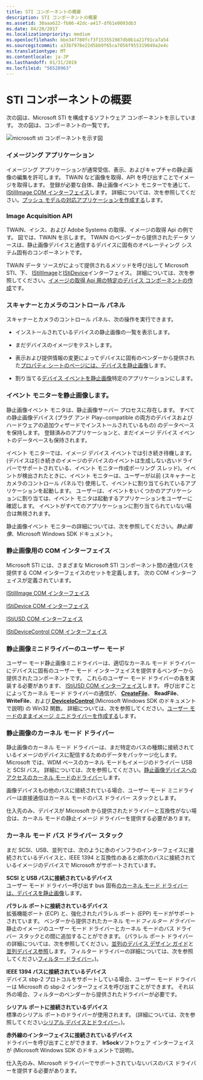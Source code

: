 ```yaml
---
title: STI コンポーネントの概要
description: STI コンポーネントの概要
ms.assetid: 30aaa622-fb86-42dc-a417-df61e0093db3
ms.date: 04/20/2017
ms.localizationpriority: medium
ms.openlocfilehash: bbe34f780fcf3f153551987db0b1a21f91ca7a54
ms.sourcegitcommit: a33b7978e22d5bb9f65ca7056f955319049a2e4c
ms.translationtype: MT
ms.contentlocale: ja-JP
ms.lasthandoff: 01/31/2019
ms.locfileid: "56528963"
---
```

# <a name="overview-of-sti-components"></a>STI コンポーネントの概要





次の図は、Microsoft STI を構成するソフトウェア コンポーネントを示しています。 次の図は、コンポーネントの一覧です。

![microsoft sti コンポーネントを示す図](images/sticomp.png)

### <a href="" id="ddk-imaging-application-si"></a>イメージング アプリケーション

イメージング アプリケーションが通常受信、表示、およびキャプチャの静止画像の編集を許可します。 TWAIN など画像を取得、API を呼び出すことでイメージを取得します。 登録が必要な自体、静止画像イベント モニターでを通じて、 [IStillImage COM インターフェイス](istillimage-com-interface.md)します。 詳細については、次を参照してください。[プッシュ モデルの対応アプリケーションを作成する](creating-push-model-aware-applications.md)します。

### <a href="" id="ddk-image-acquisition-api-si"></a>Image Acquisition API

TWAIN、イシス、および Adobe Systems の取得、イメージの取得 Api の例です。 図では、TWAIN を示します。 TWAIN のベンダーから提供されたデータ ソースは、静止画像デバイスと通信するデバイスに固有のオペレーティング システム固有のコンポーネントです。

TWAIN データ ソースがによって提供されるメソッドを呼び出して Microsoft STI、下、 [IStillImage](istillimage-com-interface.md)と[IStiDevice](istidevice-com-interface.md)インターフェイス。 詳細については、次を参照してください。[イメージの取得 Api 用の特定のデバイス コンポーネントの作成](creating-device-specific-components-for-image-acquisition-apis.md)です。

### <a href="" id="ddk-scanners-and-cameras-control-panel-si"></a>スキャナーとカメラのコントロール パネル

スキャナーとカメラのコントロール パネル、次の操作を実行できます。

-   インストールされているデバイスの静止画像の一覧を表示します。

-   まだデバイスのイメージをテストします。

-   表示および提供情報の変更によってデバイスに固有のベンダーから提供された[プロパティ シートのページには、デバイスを静止画像](property-sheet-pages-for-still-image-devices.md)します。

-   割り当てる[デバイス イベントを静止画像](still-image-device-events.md)特定のアプリケーションにします。

### <a href="" id="ddk-still-image-event-monitor-si"></a>イベント モニターを静止画像します。

静止画像イベント モニタは、静止画像サーバー プロセスに存在します。 すべての静止画像デバイス (プラグ アンド Play−compatible の両方のデバイスおよびハードウェアの追加ウィザードでインストールされているもの) のデータベースを保持します。 登録済みのアプリケーションと、まだイメージ デバイス イベントのデータベースも保持されます。

イベント モニターでは、イメージ デバイス イベントでは引き続き待機します。 (デバイスは引き続きのイメージのデバイスのイベントは生成しない古いドライバーでサポートされている、イベント モニター作成ポーリング スレッド)。イベントが検出されたときに、イベント モニターは、ユーザーが以前 (スキャナーとカメラのコントロール パネルで) 使用して、イベントに割り当てられているアプリケーションを起動します。 ユーザーは、イベントをいくつかのアプリケーションに割り当ては、イベント モニタは起動するアプリケーションをユーザーに確認します。 イベントがすべてのアプリケーションに割り当てられていない場合は無視されます。

静止画像イベント モニターの詳細については、次を参照してください。*静止画像*、Microsoft Windows SDK ドキュメント。

### <a href="" id="ddk-com-interfaces-for-still-image-si"></a>静止画像用の COM インターフェイス

Microsoft STI には、さまざまな Microsoft STI コンポーネント間の通信パスを提供する COM インターフェイスのセットを定義します。 次の COM インターフェイスが定義されています。

[IStillImage COM インターフェイス](istillimage-com-interface.md)

[IStiDevice COM インターフェイス](istidevice-com-interface.md)

[IStiUSD COM インターフェイス](istiusd-com-interface.md)

[IStiDeviceControl COM インターフェイス](istidevicecontrol-com-interface.md)

### <a href="" id="ddk-user-mode-still-image-minidrivers-si"></a>静止画像ミニドライバーのユーザー モード

ユーザー モード静止画像ミニドライバーは、適切なカーネル モード ドライバーにデバイスに固有のユーザー モード インターフェイスを提供するベンダーから提供されたコンポーネントです。 これらのユーザー モード ドライバーの各を実装する必要があります、 [IStiUSD COM インターフェイス](istiusd-com-interface.md)します。 呼び出すことによってカーネル モード ドライバーの通信が、 [ **CreateFile**](https://msdn.microsoft.com/library/windows/desktop/aa363858)、 **ReadFile**、 **WriteFile**、および[ **DeviceIoControl** ](https://msdn.microsoft.com/library/windows/desktop/aa363216) (Microsoft Windows SDK のドキュメントで説明) の Win32 関数。 詳細については、次を参照してください。[ユーザー モードのままイメージ ミニドライバーを作成する](creating-a-user-mode-still-image-minidriver.md)します。

### <a href="" id="ddk-kernel-mode-still-image-drivers-si"></a>静止画像のカーネル モード ドライバー

静止画像のカーネル モード ドライバーは、まだ特定のバスの種類に接続されているイメージのデバイスに配信するためのデータをパッケージ化します。 Microsoft では、WDM ベースのカーネル モードもイメージのドライバー USB と SCSI バス。 詳細については、次を参照してください。[静止画像デバイスへのアクセスのカーネル モードのドライバー](accessing-kernel-mode-drivers-for-still-image-devices.md)します。

画像デバイスもの他のバスに接続されている場合、ユーザー モード ミニドライバーは直接通信はカーネル モードのバス ドライバー スタックとします。

仕入先のみ、デバイスが Microsoft から提供されたドライバーと互換性がない場合は、カーネル モードの静止イメージ ドライバーを提供する必要があります。

### <a href="" id="ddk-kernel-mode-bus-driver-stacks-si"></a>カーネル モード バス ドライバー スタック

まだ SCSI、USB、並列では、次のように赤のインフラのインターフェイスに接続されているデバイスと、IEEE 1394 と互換性のあると順次のバスに接続されているイメージのデバイスで Microsoft がサポートされています。

<a href="" id="devices-connected-to-scsi-and-usb-buses"></a>**SCSI と USB バスに接続されているデバイス**  
ユーザー モード ドライバー呼び出す bus 固有[のカーネル モード ドライバーは、デバイスを静止画像](accessing-kernel-mode-drivers-for-still-image-devices.md)します。

<a href="" id="devices-connected-to-a-parallel-port"></a>**パラレル ポートに接続されているデバイス**  
拡張機能ポート (ECP) と、強化されたパラレル ポート (EPP) モードがサポートされています。 ベンダーから提供されたカーネル モード*フィルター ドライバー*静止のイメージのユーザー モード ドライバーとカーネル モードのバス ドライバー スタックとの間に追加することができます。 (パラレル ポート ドライバーの詳細については、次を参照してください。[並列のデバイス デザイン ガイド](https://msdn.microsoft.com/library/windows/hardware/ff544263)と[並列デバイス参照](https://msdn.microsoft.com/library/windows/hardware/ff544269)します。 フィルター ドライバーの詳細については、次を参照してください[フィルター ドライバー](https://msdn.microsoft.com/library/windows/hardware/ff545890)。)。

<a href="" id="devices-connected-to-an-ieee-1394-bus"></a>**IEEE 1394 バスに接続されているデバイス**  
デバイス sbp-2 プロトコルをサポートしている場合、ユーザー モード ドライバーは Microsoft の sbp-2 インターフェイスを呼び出すことができます。 それ以外の場合、フィルターのベンダーから提供されたドライバーが必要です。

<a href="" id="devices-connected-to-a-serial-port"></a>**シリアル ポートに接続されているデバイス**  
標準のシリアル ポートのドライバーが使用されます。 (詳細については、次を参照してください[シリアル デバイスとドライバー](https://msdn.microsoft.com/library/windows/hardware/ff547451)。)。

<a href="" id="devices-connected-to-an-infrared-interface"></a>**赤外線のインターフェイスに接続されているデバイス**  
ドライバーを呼び出すことができます、 **IrSock**ソフトウェア インターフェイスが (Microsoft Windows SDK のドキュメントで説明)。

仕入先のみ、Microsoft ドライバーでサポートされていないバスのバス ドライバーを提供する必要があります。

 

 




